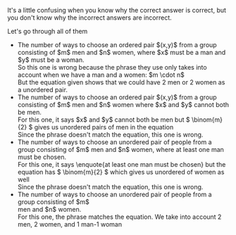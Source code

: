 It's a little confusing when you know why the correct answer is correct, but you don't know why the incorrect answers are incorrect.

Let's go through all of them

<ul>
    <li> The number of ways to choose an ordered pair $(x,y)$ from a group consisting of $m$ men and $n$ women, where $x$ must be a man and $y$ must be a woman. <br/> 
    So this one is wrong because the phrase they use only takes into account when we have a man and a women: $m \cdot n$ <br/> 
    But the equation given shows that we could have 2 men or 2 women as a unordered pair.
    <li> The number of ways to choose an ordered pair $(x,y)$ from a group consisting of $m$ men and $n$ women where $x$ and $y$ cannot both be men. <br/> 
    For this one, it says $x$ and $y$ cannot both be men but $ \binom{m}{2} $ gives us unordered pairs of men in the equation <br/> 
    Since the phrase doesn't match the equation, this one is wrong.
    <li> The number of ways to choose an unordered pair of people from a group consisting of $m$ men and $n$ women, where at least one man must be chosen. <br/> 
    For this one, it says \enquote{at least one man must be chosen} but the equation has $ \binom{m}{2} $ which gives us unordered of women as well <br/> 
    Since the phrase doesn't match the equation, this one is wrong.
    <li> The number of ways to choose an unordered pair of people from a group consisting of $m$ <br/> 
    men and $n$ women. <br/> 
    For this one, the phrase matches the equation. We take into account 2 men, 2 women, and 1 man-1 woman
</ul>
